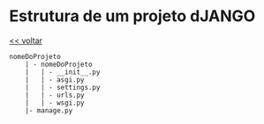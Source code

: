 # Estrutura de um projeto dJANGO
[<< voltar](https://github.com/andrenevares/andrenevares/tree/master/python/Django)


```
nomeDoProjeto
    | - nomeDoProjeto
    |   | - __init__.py 
    |   | - asgi.py  
    |   | - settings.py  
    |   | - urls.py  
    |   | - wsgi.py  
    |- manage.py  
```
